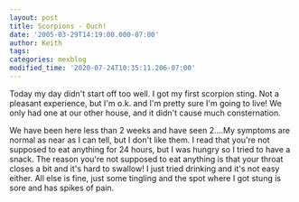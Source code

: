 ```yaml
---
layout: post
title: Scorpions - Ouch!
date: '2005-03-29T14:19:00.000-07:00'
author: Keith
tags:
categories: mexblog
modified_time: '2020-07-24T10:35:11.206-07:00'
---
```

Today my day didn't start off too well. I got my first scorpion sting.
Not a pleasant experience, but I'm o.k. and I'm pretty sure I'm going to
live! We only had one at our other house, and it didn't cause much
consternation.

We have been here less than 2 weeks and have seen 2....My symptoms are
normal as near as I can tell, but I don't like them. I read that you're
not supposed to eat anything for 24 hours, but I was hungry so I tried
to have a snack. The reason you're not supposed to eat anything is that
your throat closes a bit and it's hard to swallow! I just tried drinking
and it's not easy either. All else is fine, just some tingling and the
spot where I got stung is sore and has spikes of pain.
